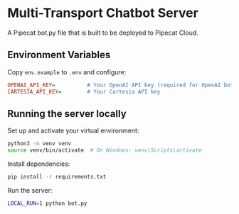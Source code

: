 # Multi-Transport Chatbot Server

A Pipecat bot.py file that is built to be deployed to Pipecat Cloud.

## Environment Variables

Copy `env.example` to `.env` and configure:

```ini
OPENAI_API_KEY=          # Your OpenAI API key (required for OpenAI bot)
CARTESIA_API_KEY=        # Your Cartesia API key
```

## Running the server locally

Set up and activate your virtual environment:

```bash
python3 -m venv venv
source venv/bin/activate  # On Windows: venv\Scripts\activate
```

Install dependencies:

```bash
pip install -r requirements.txt
```

Run the server:

```bash
LOCAL_RUN=1 python bot.py
```
